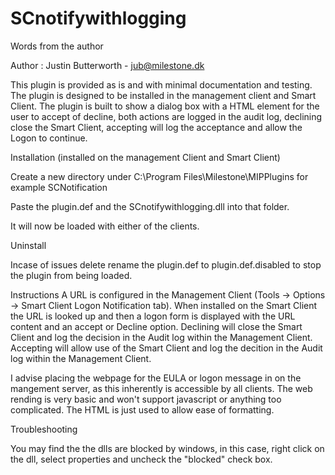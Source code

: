 # SCnotifywithlogging

Words from the author

Author : Justin Butterworth - jub@milestone.dk

This plugin is provided as is and with minimal documentation and testing. The plugin is designed to be installed in the management client and Smart Client. 
The plugin is built to show a dialog box with a HTML element for the user to accept of decline, both actions are logged in the audit log, declining close the Smart Client, accepting will log the acceptance and allow the Logon to continue.

Installation (installed on the management Client and Smart Client)

Create a new directory under C:\Program Files\Milestone\MIPPlugins for example SCNotification

Paste the plugin.def and the SCnotifywithlogging.dll into that folder. 

It will now be loaded with either of the clients.

Uninstall

Incase of issues delete rename the plugin.def to plugin.def.disabled to stop the plugin from being loaded.

Instructions
A URL is configured in the Management Client (Tools -> Options -> Smart Client Logon Notification tab). When installed on the Smart Client the URL is looked up and then a logon form is displayed with the URL content and an accept or Decline option. 
Declining will close the Smart Client and log the decision in the Audit log within the Management Client. 
Accepting will allow use of the Smart Client and log the decition in the Audit log within the Management Client.

I advise placing the webpage for the EULA or logon message in on the mangement server, as this inherently is accessible by all clients.
The web rending is very basic and won't support javascript or anything too complicated. The HTML is just used to allow ease of formatting.

Troubleshooting

You may find the the dlls are blocked by windows, in this case, right click on the dll, select properties and uncheck the "blocked" check box.
